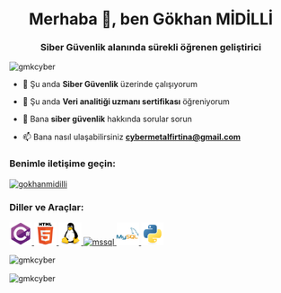 <h1 align="center">Merhaba 👋, ben Gökhan MİDİLLİ</h1>
<h3 align="center">Siber Güvenlik alanında sürekli öğrenen geliştirici</h3>

<p align="left"> <img src="https://komarev.com/ghpvc/?username=gmkcyber&label=Profile%20views&color=0e75b6&style=flat" alt="gmkcyber" /> </p>

- 🔭 Şu anda **Siber Güvenlik** üzerinde çalışıyorum

- 🌱 Şu anda **Veri analitiği uzmanı sertifikası** öğreniyorum

- 💬 Bana **siber güvenlik** hakkında sorular sorun

- 📫 Bana nasıl ulaşabilirsiniz **cybermetalfirtina@gmail.com**

<h3 align="left">Benimle iletişime geçin:</h3>
<p align="left">
<a href="https://linkedin.com/in/gokhanmidilli" target="blank"><img align="center" src="https://raw.githubusercontent.com/rahuldkjain/github-profile-readme-generator/master/src/images/icons/Social/linked-in-alt.svg" alt="gokhanmidilli" height="30" width="40" /></a> </p>


<h3 align="left">Diller ve Araçlar:</h3>
<p align="left"> <a href="https://www.w3schools.com/cs/" target="_blank" rel="noreferrer"> <img src="https://raw.githubusercontent.com/devicons/devicon/master/icons/csharp/csharp-original.svg" alt="csharp" width="40" height="40"/> </a> <a href="https://www.w3.org/html/" target="_blank" rel="noreferrer"> <img src="https://raw.githubusercontent.com/devicons/devicon/master/icons/html5/html5-original-wordmark.svg" alt="html5" width="40" height="40"/> </a> <a href="https://www.linux.org/" target="_blank" rel="noreferrer"> <img src="https://raw.githubusercontent.com/devicons/devicon/master/icons/linux/linux-original.svg" alt="linux" width="40" height="40"/> </a> <a href="https://www.microsoft.com/en-us/sql-server" target="_blank" rel="noreferrer"> <img src="https://www.svgrepo.com/show/303229/microsoft-sql-server-logo.svg" alt="mssql" width="40" height="40"/> </a> <a href="https://www.mysql.com/" target="_blank" rel="noreferrer"> <img src="https://raw.githubusercontent.com/devicons/devicon/master/icons/mysql/mysql-original-wordmark.svg" alt="mysql" width="40" height="40"/> </a> <a href="https://www.python.org" target="_blank" rel="noreferrer"> <img src="https://raw.githubusercontent.com/devicons/devicon/master/icons/python/python-original.svg" alt="python" width="40" height="40"/> </a> </p>

<p> <img align="center" src="https://github-readme-stats.vercel.app/api?username=gmkcyber&show_icons=true&locale=tr" alt="gmkcyber" /></p>

<p><img align="center" src="https://github-readme-streak-stats.herokuapp.com/?user=gmkcyber&" alt="gmkcyber" /></p>
